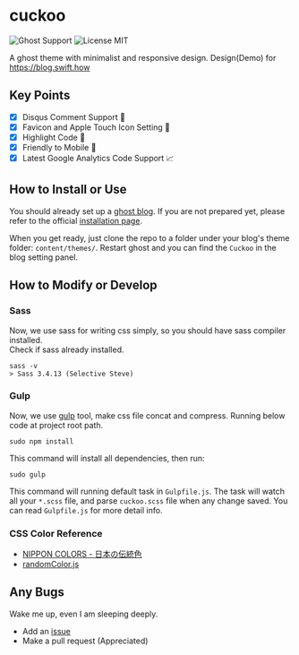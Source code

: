 # cuckoo

![Ghost Support](https://img.shields.io/badge/ghost-powered-brightgreen.svg)
![License MIT](https://img.shields.io/github/license/mashape/apistatus.svg)

A ghost theme with minimalist and responsive design. Design(Demo) for https://blog.swift.how

## Key Points
- [x] Disqus Comment Support 💬
- [x] Favicon and Apple Touch Icon Setting 📲
- [x] Highlight Code 💅
- [x] Friendly to Mobile 📱
- [x] Latest Google Analytics Code Support 📈

## How to Install or Use
You should already set up a [ghost blog](https://ghost.org/). If you are not prepared yet, please refer to the official [installation page](http://support.ghost.org/installation/).

When you get ready, just clone the repo to a folder under your blog's theme folder: `content/themes/`. Restart ghost and you can find the `Cuckoo` in the blog setting panel.

## How to Modify or Develop
### Sass
Now, we use sass for writing css simply, so you should have sass compiler installed.  
Check if sass already installed.
```
sass -v
> Sass 3.4.13 (Selective Steve)
```

### Gulp
Now, we use [gulp](http://gulpjs.com/) tool, make css file concat and compress. Running below code at project root path.
```
sudo npm install
```
This command will install all dependencies, then run:
```
sudo gulp
```
This command will running default task in `Gulpfile.js`. The task will watch all your `*.scss` file, and parse `cuckoo.scss` file when any change saved. You can read `Gulpfile.js` for more detail info.

### CSS Color Reference
- [NIPPON COLORS - 日本の伝統色](http://nipponcolors.com/)
- [randomColor.js](http://llllll.li/randomColor/)

## Any Bugs
Wake me up, even I am sleeping deeply.
- Add an [issue](https://github.com/SwiftHow/cuckoo/issues)
- Make a pull request (Appreciated)
